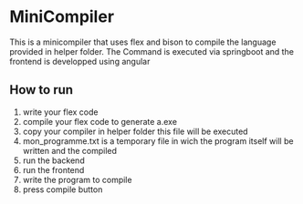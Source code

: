 # MiniCompiler
This is a minicompiler that uses flex and bison to compile the language provided in helper folder.  The Command is executed via springboot and the frontend is developped using angular
## How to run 
1. write your flex code 
2. compile your flex code to generate a.exe 
3. copy your compiler in helper folder this file will be executed 
4. mon_programme.txt is a temporary file in wich the program itself will be written and the compiled 
5. run the backend 
6. run the frontend 
7. write the program to compile 
8. press compile button
